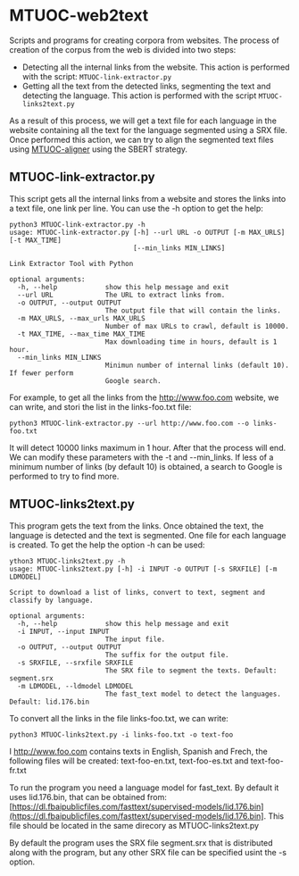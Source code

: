 # MTUOC-web2text
Scripts and programs for creating corpora from websites. The process of creation of the corpus from the web is divided into two steps:

* Detecting all the internal links from the website. This action is performed with the script: ```MTUOC-link-extractor.py```
* Getting all the text from the detected links, segmenting the text and detecting the language. This action is performed with the script ```MTUOC-links2text.py```

As a result of this process, we will get a text file for each language in the website containing all the text for the language segmented using a SRX file. Once performed this action, we can try to align the segmented text files using [MTUOC-aligner](https://github.com/aoliverg/MTUOC-aligner) using the SBERT strategy.

## MTUOC-link-extractor.py

This script gets all the internal links from a website and stores the links into a text file, one link per line. You can use the -h option to get the help:

```
python3 MTUOC-link-extractor.py -h
usage: MTUOC-link-extractor.py [-h] --url URL -o OUTPUT [-m MAX_URLS] [-t MAX_TIME]
                               [--min_links MIN_LINKS]

Link Extractor Tool with Python

optional arguments:
  -h, --help            show this help message and exit
  --url URL             The URL to extract links from.
  -o OUTPUT, --output OUTPUT
                        The output file that will contain the links.
  -m MAX_URLS, --max_urls MAX_URLS
                        Number of max URLs to crawl, default is 10000.
  -t MAX_TIME, --max_time MAX_TIME
                        Max downloading time in hours, default is 1 hour.
  --min_links MIN_LINKS
                        Minimun number of internal links (default 10). If fewer perform
                        Google search.
```

For example, to get all the links from the http://www.foo.com website, we can write, and stori the list in the links-foo.txt file:

```
python3 MTUOC-link-extractor.py --url http://www.foo.com --o links-foo.txt
```

It will detect 10000 links maximum in 1 hour. After that the process will end. We can modify these parameters with the -t and --min_links. If less of a minimum number of links (by default 10) is obtained, a search to Google is performed to try to find more.

## MTUOC-links2text.py

This program gets the text from the links. Once obtained the text, the language is detected and the text is segmented. One file for each language is created. To get the help the option -h can be used:

```
ython3 MTUOC-links2text.py -h
usage: MTUOC-links2text.py [-h] -i INPUT -o OUTPUT [-s SRXFILE] [-m LDMODEL]

Script to download a list of links, convert to text, segment and classify by language.

optional arguments:
  -h, --help            show this help message and exit
  -i INPUT, --input INPUT
                        The input file.
  -o OUTPUT, --output OUTPUT
                        The suffix for the output file.
  -s SRXFILE, --srxfile SRXFILE
                        The SRX file to segment the texts. Default: segment.srx
  -m LDMODEL, --ldmodel LDMODEL
                        The fast_text model to detect the languages. Default: lid.176.bin

```

To convert all the links in the file links-foo.txt, we can write:

```
python3 MTUOC-links2text.py -i links-foo.txt -o text-foo
```
I http://www.foo.com contains texts in English, Spanish and Frech, the following files will be created: text-foo-en.txt, text-foo-es.txt and text-foo-fr.txt

To run the program you need a language model for fast_text. By default it uses lid.176.bin, that can be obtained from:[https://dl.fbaipublicfiles.com/fasttext/supervised-models/lid.176.bin](https://dl.fbaipublicfiles.com/fasttext/supervised-models/lid.176.bin]. This file should be located in the same direcory as MTUOC-links2text.py

By default the program uses the SRX file segment.srx that is distributed along with the program, but any other SRX file can be specified usint the -s option.

